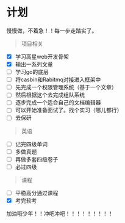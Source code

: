 # 计划

慢慢做，不着急！！每一步走踏实了。

> 项目相关

- [x] 学习高星web开发骨架
- [x] 输出一系列文章
- [ ] 学习go的底层
- [ ] 将casbin和Rabitmq对接进入框架中
- [ ] 先完成一个权限管理系统（基于一个文章）
- [ ] 然后根据这个去完成组队系统
- [ ] 逐步完成一个适合自己的文档编辑器
- [ ] 可以开始准备面试了。找个实习（哪儿都行）
- [ ] 去保研

> 英语

- [ ] 记完四级单词
- [ ] 多做真题
- [ ] 再做多套四级卷子
- [ ] 必过四级

> 课程

- [ ] 平稳高分通过课程
- [x] 考完软考

加油哦少年！！冲吧冲吧！！！！！！！！！
